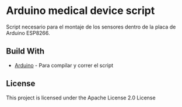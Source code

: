# Arduino medical device script
Script necesario para el montaje de los sensores dentro de la placa de Arduino ESP8266.

## Build With

* [Arduino](https://www.arduino.cc/) - Para compilar y correr el script

## License

This project is licensed under the Apache License 2.0 License
